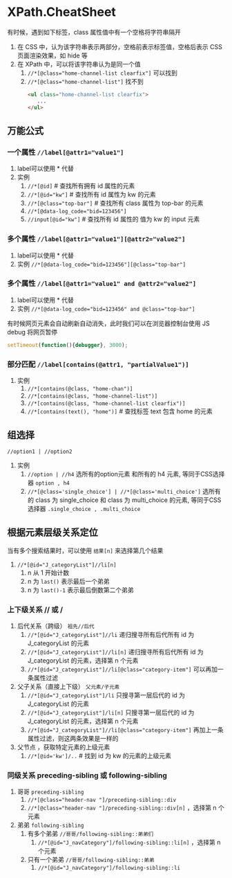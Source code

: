 # XPath.CheatSheet


有时候，遇到如下标签，class 属性值中有一个空格将字符串隔开
1. 在 CSS 中，认为该字符串表示两部分，空格前表示标签值，空格后表示 CSS 页面渲染效果，如 hide 等
2. 在 XPath 中，可以将该字符串认为是同一个值
   1. `//*[@class="home-channel-list clearfix"]` 可以找到
   2. `//*[@class="home-channel-list"]` 找不到
      ```html
      <ul class="home-channel-list clearfix"> 
         ...
      </ul>
      ```



## 万能公式

### 一个属性   `//label[@attr1="value1"]`
1. label可以使用 * 代替
2. 实例
   1. `//*[@id]`     # 查找所有拥有 id 属性的元素
   2. `//*[@id="kw"]`   # 查找所有 id 属性为 kw 的元素
   3. `//*[@class="top-bar"]`    # 查找所有 class 属性为 top-bar 的元素
   4. `//*[@data-log_code="bid=123456"]`
   5. `//input[@id="kw"]`     # 查找所有 id 属性的 值为 kw 的 input 元素


### 多个属性   `//label[@attr1="value1"][@attr2="value2"]`
1. label可以使用 * 代替
2. 实例 `//*[@data-log_code="bid=123456"][@class="top-bar"]`


### 多个属性   `//label[@attr1="value1" and @attr2="value2"]`
1. label可以使用 * 代替
2. 实例 `//*[@data-log_code="bid=123456" and @class="top-bar"]`

有时候网页元素会自动刷新自动消失，此时我们可以在浏览器控制台使用 JS debug 将网页暂停
```js
setTimeout(function(){debugger}, 3000);
```


### 部分匹配   `//label[contains(@attr1, "partialValue1")]`
1. 实例
   1. `//*[contains(@class, "home-chan")]`
   2. `//*[contains(@class, "home-channel-list")]`
   3. `//*[contains(@class, "home-channel-list clearfix")]`
   4. `//*[contains(text(), "home")]`     # 查找标签 text 包含 home 的元素




## 组选择
```xpath
//option1 | //option2
```
1. 实例
   1. `//option | //h4`    选所有的option元素 和所有的 h4 元素, 等同于CSS选择器 `option , h4` 
   2. `//*[@class='single_choice'] | //*[@class='multi_choice']`  选所有的 class 为 single_choice 和 class 为 multi_choice 的元素, 等同于CSS选择器 `.single_choice , .multi_choice`








## 根据元素层级关系定位

当有多个搜索结果时，可以使用 `结果[n]` 来选择第几个结果
1. `//*[@id="J_categoryList"]//li[n]`
   1. n 从 1 开始计数
   2. n 为 `last()` 表示最后一个弟弟
   3. n 为 `last()-1` 表示最后倒数第二个弟弟


### 上下级关系 // 或 /
1. 后代关系（跨级） `祖先//后代`
   1. `//*[@id="J_categoryList"]//li` 递归搜寻所有后代所有 id 为 J_categoryList 的元素
   2. `//*[@id="J_categoryList"]//li[n]` 递归搜寻所有后代所有 id 为 J_categoryList 的元素，选择第 n 个元素
   3. `//*[@id="J_categoryList"]//li[@class="category-item"]`  可以再加一条属性过滤
2. 父子关系（直接上下级） `父元素/子元素`
   1. `//*[@id="J_categoryList"]/li` 只搜寻第一层后代的 id 为 J_categoryList 的元素
   2. `//*[@id="J_categoryList"]/li[n]` 只搜寻第一层后代的 id 为 J_categoryList 的元素，选择第 n 个元素
   3. `//*[@id="J_categoryList"]//li[@class="category-item"]`  再加上一条属性过滤，则这两条效果是一样的
3. 父节点 ，获取特定元素的上级元素
   1. `//*[@id='kw']/..`      # 找到 id 为 kw 的元素的上级元素


### 同级关系 preceding-sibling 或 following-sibling
1. 哥哥 `preceding-sibling`
   1. `//*[@class="header-nav "]/preceding-sibling::div`
   2. `//*[@class="header-nav "]/preceding-sibling::div[n]` ，选择第 n 个元素
2. 弟弟 `following-sibling`
   1. 有多个弟弟 `//哥哥/following-sibling::弟弟们` 
      1. `//*[@id="J_navCategory"]/following-sibling::li[n]` ，选择第 n 个元素
   2. 只有一个弟弟 `//哥哥/following-sibling::弟弟`  
      1. `//*[@id="J_navCategory"]/following-sibling::li`
